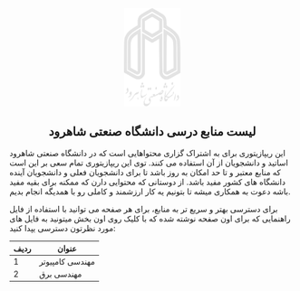 <p align="center">
  <a href="https://github.com/MosFazli/todolist" target="_blank">
    <img alt="لوگوی دانشگاه صنعتی شاهرود" width="100" src="https://raw.githubusercontent.com/mosfazli-x/shahrood-university-of-technology/main/Images/Logo/White/Logo%20Full.png">
  </a>
</p>
<h2 align="center">لیست منابع درسی دانشگاه صنعتی شاهرود</h2>

این ریپازیتوری برای به اشتراک گزاری محتواهایی است که در دانشگاه صنعتی شاهرود اساتید و دانشجویان از آن استفاده می کنند.
توی این ریپازیتوری تمام سعی بر این است که منابع معتبر و تا حد امکان به روز باشد تا برای دانشجویان فعلی و دانشجویان آینده دانشگاه های کشور مفید باشد.
از دوستانی که محتوایی دارن که ممکنه برای بقیه مفید باشه دعوت به همکاری میشه تا بتونیم یه کار ارزشمند و کاملی رو با همدیگه انجام بدیم.

برای دسترسی بهتر و سریع تر به منابع، برای هر صفحه می توانید با استفاده از فایل راهنمایی که برای اون صفحه نوشته شده که با کلیک روی اون بخش میتونید به فایل های مورد نظرتون دسترسی یپدا کنید:

| ردیف  | عنوان |
| ------------- | ------------- |
| 1  | مهندسی کامپیوتر  |
| 2  | مهندسی برق  |
